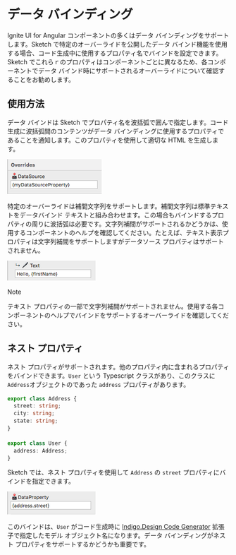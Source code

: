 # データ バインディング

Ignite UI for Angular コンポーネントの多くはデータ バインディングをサポートします。Sketch で特定のオーバーライドを公開したデータ バインド機能を使用する場合、コード生成中に使用するプロパティ名でバインドを設定できます。Sketch でこれらｒのプロパティはコンポーネントごとに異なるため、各コンポーネントでデータ バインド時にサポートされるオーバーライドについて確認することをお勧めします。

## 使用方法

データ バインドは Sketch でプロパティ名を波括弧で囲んで指定します。コード生成に波括弧間のコンテンツがデータ バインディングに使用するプロパティであることを通知します。このプロパティを使用して適切な HTML を生成します。

<img class="responsive-img" src="../images/binding.png"/>

特定のオーバーライドは補間文字列をサポートします。補間文字列は標準テキストをデータバインド テキストと組み合わせます。この場合もバインドするプロパティの周りに波括弧は必要です。文字列補間がサポートされるかどうかは、使用するコンポーネントのヘルプを確認してください。たとえば、テキスト表示プロパティは文字列補間をサポートしますがデータソース プロパティはサポートされません。

<img class="responsive-img" src="../images/interpolation.png"/>

> [!NOTE]
> テキスト プロパティの一部で文字列補間がサポートされません。使用する各コンポーネントのヘルプでバインドをサポートするオーバーライドを確認してください。

## ネスト プロパティ

ネスト プロパティがサポートされます。他のプロパティ内に含まれるプロパティをバインドできます。`User` という Typescript クラスがあり、このクラスに `Address`オブジェクトのであった `address` プロパティがあります。

```typescript
export class Address {
  street: string;
  city: string;
  state: string;
}

export class User {
  address: Address;
}
```

Sketch では、ネスト プロパティを使用して `Address` の `street` プロパティにバインドを指定できます。

<img class="responsive-img" src="../images/nested.png"/>

このバインドは、`User` がコード生成時に [Indigo.Design Code Generator](vscode-plugin.md) 拡張子で指定したモデル オブジェクト名になります。データ バインディングがネスト プロパティをサポートするかどうかも重要です。
